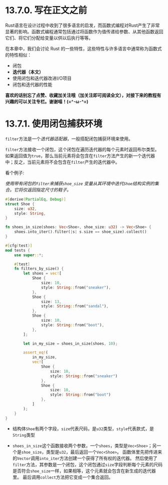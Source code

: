 # 13.7.0. 写在正文之前
Rust语言在设计过程中收到了很多语言的启发，而函数式编程对Rust产生了非常显著的影响。函数式编程通常包括通过将函数作为值传递给参数、从其他函数返回它们、将它们分配给变量以供以后执行等等。

在本章中，我们会讨论 Rust 的一些特性，这些特性与许多语言中通常称为函数式的特性相似：
- 闭包
- **迭代器（本文）**
- 使用闭包和迭代器改进I/O项目
- 闭包和迭代器的性能

**喜欢的话别忘了点赞、收藏加关注哦（加关注即可阅读全文），对接下来的教程有兴趣的可以关注专栏。谢谢喵！(=^･ω･^=)**
# 13.7.1. 使用闭包捕获环境
`filter`方法是一个*迭代器适配器*，一般搭配闭包捕获环境来使用。

`filter`方法接收一个闭包，这个闭包在遍历迭代器的每个元素时返回布尔类型。如果返回值为`true`，那么当前元素将会包含在`filter`方法产生的新一个迭代器中；反之，当前元素将不会包含在`filter`产生的迭代器中。

看个例子:

*使用带有闭包的`filter`来捕获`shoe_size` 变量从其环境中迭代`Shoe`结构实例的集合。它将仅返回指定尺寸的鞋子。*

```rust
#[derive(PartialEq, Debug)]
struct Shoe {
    size: u32,
    style: String,
}

fn shoes_in_size(shoes: Vec<Shoe>, shoe_size: u32) -> Vec<Shoe> {
    shoes.into_iter().filter(|s| s.size == shoe_size).collect()
}

#[cfg(test)]
mod tests {
    use super::*;

    #[test]
    fn filters_by_size() {
        let shoes = vec![
            Shoe {
                size: 10,
                style: String::from("sneaker"),
            },
            Shoe {
                size: 13,
                style: String::from("sandal"),
            },
            Shoe {
                size: 10,
                style: String::from("boot"),
            },
        ];

        let in_my_size = shoes_in_size(shoes, 10);

        assert_eq!(
            in_my_size,
            vec![
                Shoe {
                    size: 10,
                    style: String::from("sneaker")
                },
                Shoe {
                    size: 10,
                    style: String::from("boot")
                },
            ]
        );
    }
}
```
- 结构体`Shoe`有两个字段，`size`代表尺码，是`u32`类型，`style`代表款式，是`String`类型

- `shoes_in_size`这个函数接收两个参数，一个`shoes`，类型是`Vec<Shoe>`；另一个是`shoe_size`，类型是`u32`，最后返回一个`Vec<Shoe>`。
  函数体里先把传进来的`Vector`调用`into_iter`方法创建一个获得了所有权的迭代器。
  然后使用了`filter`方法，其参数是一个闭包，这个闭包通过`size`字段判断每个元素的尺码是否符合`shoe_size`一样，如果相等，这个元素就会包含在新生成的迭代器里。
  最后调用`collect`方法把它变成一个集合返回。
